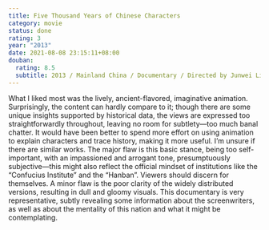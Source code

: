 ```yaml
---
title: Five Thousand Years of Chinese Characters
category: movie
status: done
rating: 3
year: "2013"
date: 2021-08-08 23:15:11+08:00
douban:
  rating: 8.5
  subtitle: 2013 / Mainland China / Documentary / Directed by Junwei Liu / Li Yemo
---
```


What I liked most was the lively, ancient-flavored, imaginative animation. Surprisingly, the content can hardly compare to it; though there are some unique insights supported by historical data, the views are expressed too straightforwardly throughout, leaving no room for subtlety—too much banal chatter. It would have been better to spend more effort on using animation to explain characters and trace history, making it more useful. I’m unsure if there are similar works. The major flaw is this basic stance, being too self-important, with an impassioned and arrogant tone, presumptuously subjective—this might also reflect the official mindset of institutions like the “Confucius Institute” and the “Hanban”. Viewers should discern for themselves. A minor flaw is the poor clarity of the widely distributed versions, resulting in dull and gloomy visuals. This documentary is very representative, subtly revealing some information about the screenwriters, as well as about the mentality of this nation and what it might be contemplating.
